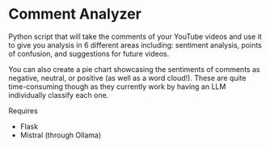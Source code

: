 # Comment Analyzer
 Python script that will take the comments of your YouTube videos and use it to give you analysis in 6 different areas including: sentiment analysis, points of confusion, and suggestions for future videos.

 You can also create a pie chart showcasing the sentiments of comments as negative, neutral, or positive (as well as a word cloud!). These are quite time-consuming though as they currently work by having an LLM individually classify each one.

Requires
- Flask
- Mistral (through Ollama)
